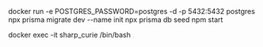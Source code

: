 docker run  -e POSTGRES_PASSWORD=postgres -d -p 5432:5432 postgres
npx prisma migrate dev --name init
npx prisma db seed
npm start

docker exec -it sharp_curie /bin/bash

